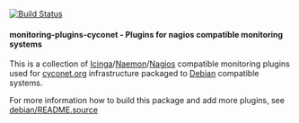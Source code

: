 [![Build Status](https://travis-ci.org/waja/monitoring-plugins-cyconet.png)](https://travis-ci.org/waja/monitoring-plugins-cyconet)

#### monitoring-plugins-cyconet - Plugins for nagios compatible monitoring systems

This is a collection of [Icinga](http://icinga.org)/[Naemon](http://naemon.org)/[Nagios](http://nagios.org) compatible monitoring plugins used
for [cyconet.org](http://cyconet.org) infrastructure packaged to [Debian](http://debian.org) compatible systems.

For more information how to build this package and add more plugins, see
[debian/README.source](debian/README.source)
